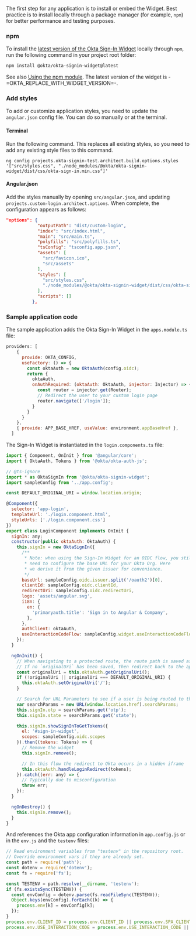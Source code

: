 The first step for any application is to install or embed the Widget. Best practice is to install locally through a package manager (for example, `npm`) for better performance and testing purposes.

### npm

To install the [latest version of the Okta Sign-In Widget](https://github.com/okta/okta-signin-widget/releases) locally through `npm`, run the following command in your project root folder:

```bash
npm install @okta/okta-signin-widget@latest
```

See also [Using the npm module](https://github.com/okta/okta-signin-widget#using-the-npm-module). The latest version of the widget is -=OKTA_REPLACE_WITH_WIDGET_VERSION=-.

### Add styles

To add or customize application styles, you need to update the `angular.json` config file. You can do so manually or at the terminal.

#### Terminal

 Run the following command. This replaces all existing styles, so you need to add any existing style files to this command.

```shell
ng config projects.okta-signin-test.architect.build.options.styles '["src/styles.css", "./node_modules/@okta/okta-signin-widget/dist/css/okta-sign-in.min.css"]'
```

#### Angular.json

Add the styles manually by opening `src/angular.json`, and updating `projects.custom-login.architect.options`. When complete, the configuration appears as follows:

```json
"options": {
            "outputPath": "dist/custom-login",
            "index": "src/index.html",
            "main": "src/main.ts",
            "polyfills": "src/polyfills.ts",
            "tsConfig": "tsconfig.app.json",
            "assets": [
              "src/favicon.ico",
              "src/assets"
            ],
            "styles": [
              "src/styles.css",
              "./node_modules/@okta/okta-signin-widget/dist/css/okta-sign-in.min.css"
            ],
            "scripts": []
          },
```

### Sample application code

The sample application adds the Okta Sign-In Widget in the `apps.module.ts` file:

```JavaScript
providers: [
    {
      provide: OKTA_CONFIG,
      useFactory: () => {
        const oktaAuth = new OktaAuth(config.oidc);
        return {
          oktaAuth,
          onAuthRequired: (oktaAuth: OktaAuth, injector: Injector) => {
            const router = injector.get(Router);
            // Redirect the user to your custom login page
            router.navigate(['/login']);
          }
        }
      }
    },
    { provide: APP_BASE_HREF, useValue: environment.appBaseHref },
  ]
```

The Sign-In Widget is instantiated in the `login.components.ts` file:

```javascript
import { Component, OnInit } from '@angular/core';
import { OktaAuth, Tokens } from '@okta/okta-auth-js';

// @ts-ignore
import * as OktaSignIn from '@okta/okta-signin-widget';
import sampleConfig from '../app.config';

const DEFAULT_ORIGINAL_URI = window.location.origin;

@Component({
  selector: 'app-login',
  templateUrl: './login.component.html',
  styleUrls: ['./login.component.css']
})
export class LoginComponent implements OnInit {
  signIn: any;
  constructor(public oktaAuth: OktaAuth) {
    this.signIn = new OktaSignIn({
      /**
       * Note: when using the Sign-In Widget for an OIDC flow, you still
       * need to configure the base URL for your Okta Org. Here
       * we derive it from the given issuer for convenience.
       */
      baseUrl: sampleConfig.oidc.issuer.split('/oauth2')[0],
      clientId: sampleConfig.oidc.clientId,
      redirectUri: sampleConfig.oidc.redirectUri,
      logo: 'assets/angular.svg',
      i18n: {
        en: {
          'primaryauth.title': 'Sign in to Angular & Company',
        },
      },
      authClient: oktaAuth,
      useInteractionCodeFlow: sampleConfig.widget.useInteractionCodeFlow === 'true',
    });
  }

  ngOnInit() {
    // When navigating to a protected route, the route path is saved as the `originalUri`
    // If no `originalUri` has been saved, then redirect back to the app root
    const originalUri = this.oktaAuth.getOriginalUri();
    if (!originalUri || originalUri === DEFAULT_ORIGINAL_URI) {
      this.oktaAuth.setOriginalUri('/');
    }

    // Search for URL Parameters to see if a user is being routed to the application to recover password
    var searchParams = new URL(window.location.href).searchParams;
    this.signIn.otp = searchParams.get('otp');
    this.signIn.state = searchParams.get('state');

    this.signIn.showSignInToGetTokens({
      el: '#sign-in-widget',
      scopes: sampleConfig.oidc.scopes
    }).then((tokens: Tokens) => {
      // Remove the widget
      this.signIn.remove();

      // In this flow the redirect to Okta occurs in a hidden iframe
      this.oktaAuth.handleLoginRedirect(tokens);
    }).catch((err: any) => {
      // Typically due to misconfiguration
      throw err;
    });
  }

  ngOnDestroy() {
    this.signIn.remove();
  }
}
```

And references the Okta app configuration information in `app.config.js` or in the `env.js` and the `testenv` files:

```javascript
// Read environment variables from "testenv" in the repository root.
// Override environment vars if they are already set.
const path = require('path');
const dotenv = require('dotenv');
const fs = require('fs');

const TESTENV = path.resolve(__dirname, 'testenv');
if (fs.existsSync(TESTENV)) {
  const envConfig = dotenv.parse(fs.readFileSync(TESTENV));
  Object.keys(envConfig).forEach((k) => {
    process.env[k] = envConfig[k];
  });
}
process.env.CLIENT_ID = process.env.CLIENT_ID || process.env.SPA_CLIENT_ID;
process.env.USE_INTERACTION_CODE = process.env.USE_INTERACTION_CODE || false;
```
